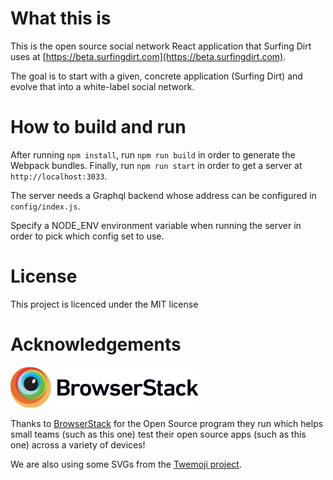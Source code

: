 # What this is

This is the open source social network React application that Surfing Dirt uses at
[https://beta.surfingdirt.com](https://beta.surfingdirt.com).

The goal is to start with a given, concrete application (Surfing Dirt) and evolve that into
a white-label social network.

# How to build and run

After running `npm install`, run `npm run build` in order to generate the Webpack bundles.
Finally, run `npm run start` in order to get a server at `http://localhost:3033`.

The server needs a Graphql backend whose address can be configured in `config/index.js`.

Specify a NODE_ENV environment variable when running the server in order to pick which
config set to use. 

# License

This project is licenced under the MIT license

# Acknowledgements

<a href="https://www.browserstack.com" target="_blank">
    <img src="https://raw.githubusercontent.com/surfingdirt/web/master/Browserstack-logo%402x.png" alt="Browserstack" width="300" height="65">
</a>

Thanks to [BrowserStack](https://www.browserstack.com/) for the Open Source program they run which helps small teams
(such as this one) test their open source apps (such as this one) across a variety of devices!

We are also using some SVGs from the [Twemoji project](https://twemoji.twitter.com/).
